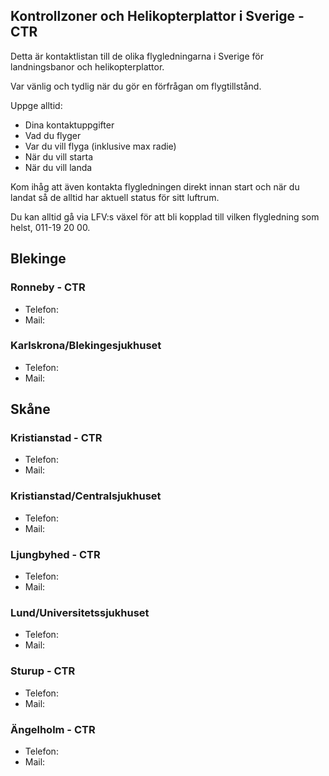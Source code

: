 ## Kontrollzoner och Helikopterplattor i Sverige - CTR

Detta är kontaktlistan till de olika flygledningarna i Sverige för landningsbanor och helikopterplattor.

Var vänlig och tydlig när du gör en förfrågan om flygtillstånd.

Uppge alltid:  
* Dina kontaktuppgifter
* Vad du flyger
* Var du vill flyga (inklusive max radie)
* När du vill starta
* När du vill landa

Kom ihåg att även kontakta flygledningen direkt innan start och när du landat så de alltid har aktuell status för sitt luftrum.

Du kan alltid gå via LFV:s växel för att bli kopplad till vilken flygledning som helst, 011-19 20 00.

## Blekinge

### Ronneby - CTR
* Telefon:
* Mail:

### Karlskrona/Blekingesjukhuset
* Telefon:
* Mail:

## Skåne

### Kristianstad - CTR
* Telefon:
* Mail:

### Kristianstad/Centralsjukhuset
* Telefon:
* Mail:

### Ljungbyhed - CTR
* Telefon:
* Mail:

### Lund/Universitetssjukhuset
* Telefon:
* Mail:

### Sturup - CTR
* Telefon:
* Mail:

### Ängelholm - CTR
* Telefon:
* Mail:
